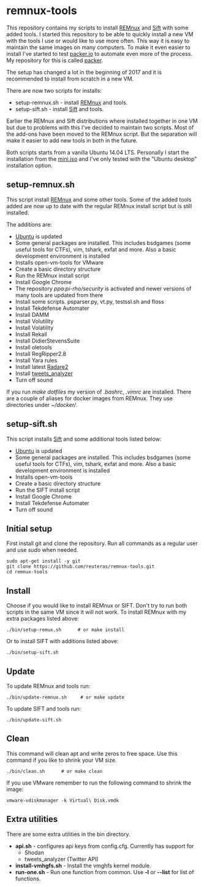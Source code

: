 # remnux-tools

This repository contains my scripts to install [REMnux](https://remnux.org) and [Sift](https://github.com/sans-dfir/sift-bootstrap) with some added tools. I started this repository to be able to quickly install a new VM with the tools I use or would like to use more often. This way it is easy to maintain the same images on many computers. To make it even easier to install I've started to test [packer.io](https://www.packer.io/) to automate even more of the process. My repository for this is called [packer](https://github.com/reuteras/packer).

The setup has changed a lot in the beginning of 2017 and it is recommended to install from scratch in a new VM.

There are now two scripts for installs:

* setup-remnux.sh - install [REMnux](https://remnux.org) and tools.
* setup-sift.sh - install [Sift](https://github.com/sans-dfir/sift-bootstrap) and tools.

Earlier the REMnux and Sift distributions where installed together in one VM but due to problems with this I've decided to maintain two scripts. Most of the add-ons have been moved to the REMnux script. But the separation will make it easier to add new tools in both in the future.

Both scripts starts from a vanilla Ubuntu 14.04 LTS. Personally I start the installation from the [mini.iso](http://archive.ubuntu.com/ubuntu/dists/trusty-updates/main/installer-amd64/current/images/netboot/mini.iso) and I've only tested with the "Ubuntu desktop" installation option.

## setup-remnux.sh

This script install [REMnux](https://remnux.org) and some other tools. Some of the added tools added are now up to date with the regular REMnux install script but is still installed.

The additions are:
* [Ubuntu](https://www.ubuntu.com/) is updated
* Some general packages are installed. This includes bsdgames (some useful tools for CTFs), vim, tshark, exfat and more. Also a basic development environment is installed
* Installs open-vm-tools for VMware
* Create a basic directory structure
* Run the REMnux install script
* Install Google Chrome
* The repository _ppa:pi-rho/security_ is activated and newer versions of many tools are updated from there
* Install some scripts. psparser.py, vt.py, testssl.sh and floss
* Install Tekdefense Automater
* Install DAMM
* Install Volutility
* Install Volatility
* Install Rekall
* Install DidierStevensSuite
* Install oletools
* Install RegRipper2.8
* Install Yara rules
* Install latest [Radare2](https://github.com/radare/radare2)
* Install [tweets_analyzer](https://github.com/x0rz/tweets_analyzer)
* Turn off sound

If you run *make dotfiles* my version of _.bashrc_, _.vimrc_ are installed. There are a couple of aliases for docker images from REMnux. They use directories under _~/docker/<tool name>_.

## setup-sift.sh

This script installs [Sift](https://github.com/sans-dfir/sift-bootstrap)  and some additional tools listed below:

* [Ubuntu](https://www.ubuntu.com/) is updated
* Some general packages are installed. This includes bsdgames (some useful tools for CTFs), vim, tshark, exfat and more. Also a basic development environment is installed
* Installs open-vm-tools
* Create a basic directory structure
* Run the SIFT install script
* Install Google Chrome
* Install Tekdefense Automater
* Turn off sound

## Initial setup

First install git and clone the repository. Run all commands as a regular user and use *sudo* when needed.

    sudo apt-get install -y git
    git clone https://github.com/reuteras/remnux-tools.git
    cd remnux-tools

## Install

Choose if you would like to install REMnux or SIFT. Don't try to run both scripts in the same VM since it will not work. To install REMnux with my extra packages listed above:

    ./bin/setup-remux.sh      # or make install

Or to install SIFT with additions listed above:

    ./bin/setup-sift.sh

## Update

To update REMnux and tools run:

    ./bin/update-remnux.sh     # or make update

To update SIFT and tools run:

    ./bin/update-sift.sh

## Clean

This command will clean apt and write zeros to free space. Use this command if you like to shrink your VM size.

    ./bin/clean.sh      # or make clean

If you use VMware remember to run the following command to shrink the image:

    vmware-vdiskmanager -k Virtual\ Disk.vmdk

## Extra utilities

There are some extra utilities in the bin directory.

* **api.sh** - configures api keys from config.cfg. Currently has support for
    - Shodan
    - tweets_analyzer (Twitter API)
* **install-vmhgfs.sh** - Install the vmghfs kernel module.
* **run-one.sh** - Run one function from common. Use **-l** or **--list** for list of functions.
